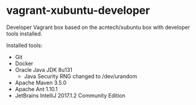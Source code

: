 # vagrant-xubuntu-developer
Developer Vagrant box based on the acntech/xubuntu box with developer tools installed.

Installed tools:
* Git
* Docker
* Oracle Java JDK 8u131
  * Java Security RNG changed to /dev/urandom
* Apache Maven 3.5.0
* Apache Ant 1.10.1
* JetBrains IntelliJ 2017.1.2 Community Edition
